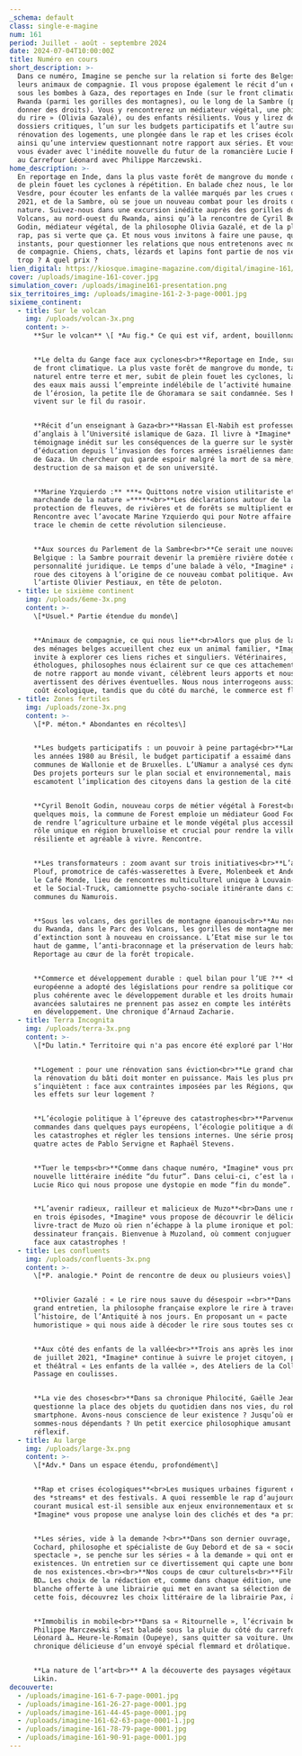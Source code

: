 ```yaml
---
_schema: default
class: single-e-magine
num: 161
period: Juillet - août - septembre 2024
date: 2024-07-04T10:00:00Z
title: Numéro en cours
short_description: >-
  Dans ce numéro, Imagine se penche sur la relation si forte des Belges avec
  leurs animaux de compagnie. Il vous propose également le récit d’un enseignant
  sous les bombes à Gaza, des reportages en Inde (sur le front climatique), au
  Rwanda (parmi les gorilles des montagnes), ou le long de la Sambre (pour lui
  donner des droits). Vous y rencontrerez un médiateur végétal, une philosophe «
  du rire » (Olivia Gazalé), ou des enfants résilients. Vous y lirez des
  dossiers critiques, l’un sur les budgets participatifs et l’autre sur la
  rénovation des logements, une plongée dans le rap et les crises écologiques
  ainsi qu’une interview questionnant notre rapport aux séries. Et vous pourrez
  vous évader avec l'inédite nouvelle du futur de la romancière Lucie Ricco ou
  au Carrefour Léonard avec Philippe Marczewski.
home_description: >-
  En reportage en Inde, dans la plus vaste forêt de mangrove du monde qui subit
  de plein fouet les cyclones à répétition. En balade chez nous, le long de la
  Vesdre, pour écouter les enfants de la vallée marqués par les crues de l’été
  2021, et de la Sambre, où se joue un nouveau combat pour les droits de la
  nature. Suivez-nous dans une excursion inédite auprès des gorilles du Parc des
  Volcans, au nord-ouest du Rwanda, ainsi qu’à la rencontre de Cyril Benoît
  Godin, médiateur végétal, de la philosophe Olivia Gazalé, et de la planète
  rap, pas si verte que ça. Et nous vous invitons à faire une pause, quelques
  instants, pour questionner les relations que nous entretenons avec nos animaux
  de compagnie. Chiens, chats, lézards et lapins font partie de nos vies. Un peu
  trop ? A quel prix ?
lien_digital: https://kiosque.imagine-magazine.com/digital/imagine-161/
cover: /uploads/imagine-161-cover.jpg
simulation_cover: /uploads/imagine161-presentation.png
six_territoires_img: /uploads/imagine-161-2-3-page-0001.jpg
sixieme_continent:
  - title: Sur le volcan
    img: /uploads/volcan-3x.png
    content: >-
      **Sur le volcan** \[ *Au fig.* Ce qui est vif, ardent, bouillonnant \]


      **Le delta du Gange face aux cyclones<br>**Reportage en Inde, sur la ligne
      de front climatique. La plus vaste forêt de mangrove du monde, tampon
      naturel entre terre et mer, subit de plein fouet les cyclones, la montée
      des eaux mais aussi l’empreinte indélébile de l’activité humaine. Symbole
      de l’érosion, la petite île de Ghoramara se sait condamnée. Ses habitants
      vivent sur le fil du rasoir.


      **Récit d’un enseignant à Gaza<br>**Hassan El-Nabih est professeur
      d’anglais à l’Université islamique de Gaza. Il livre à *Imagine* un
      témoignage inédit sur les conséquences de la guerre sur le système
      d’éducation depuis l’invasion des forces armées israéliennes dans la bande
      de Gaza. Un chercheur qui garde espoir malgré la mort de sa mère, la
      destruction de sa maison et de son université.


      **Marine Yzquierdo :** ***« Quittons notre vision utilitariste et
      marchande de la nature »*****<br>**Les déclarations autour de la
      protection de fleuves, de rivières et de forêts se multiplient en Europe.
      Rencontre avec l’avocate Marine Yzquierdo qui pour Notre affaire à tous
      trace le chemin de cette révolution silencieuse.


      **Aux sources du Parlement de la Sambre<br>**Ce serait une nouveauté en
      Belgique : la Sambre pourrait devenir la première rivière dotée d’une
      personnalité juridique. Le temps d’une balade à vélo, *Imagine* a pris la
      roue des citoyens à l’origine de ce nouveau combat politique. Avec
      l’artiste Olivier Pestiaux, en tête de peloton.
  - title: Le sixième continent
    img: /uploads/6eme-3x.png
    content: >-
      \[*Usuel.* Partie étendue du monde\]


      **Animaux de compagnie, ce qui nous lie**<br>Alors que plus de la moitié
      des ménages belges accueillent chez eux un animal familier, *Imagine* vous
      invite à explorer ces liens riches et singuliers. Vétérinaires,
      éthologues, philosophes nous éclairent sur ce que ces attachements disent
      de notre rapport au monde vivant, célèbrent leurs apports et nous
      avertissent des dérives éventuelles. Nous nous interrogeons aussi sur leur
      coût écologique, tandis que du côté du marché, le commerce est florissant.
  - title: Zones fertiles
    img: /uploads/zone-3x.png
    content: >-
      \[*P. méton.* Abondantes en récoltes\]


      **Les budgets participatifs : un pouvoir à peine partagé<br>**Lancé dans
      les années 1980 au Brésil, le budget participatif a essaimé dans les
      communes de Wallonie et de Bruxelles. L’UNamur a analysé ces dynamiques.
      Des projets porteurs sur le plan social et environnemental, mais qui
      escamotent l’implication des citoyens dans la gestion de la cité.


      **Cyril Benoît Godin, nouveau corps de métier végétal à Forest<br>**Depuis
      quelques mois, la commune de Forest emploie un médiateur Good Food chargé
      de rendre l’agriculture urbaine et le monde végétal plus accessible. Un
      rôle unique en région bruxelloise et crucial pour rendre la ville plus
      résiliente et agréable à vivre. Rencontre.


      **Les transformateurs : zoom avant sur trois initiatives<br>**L’asbl
      Plouf, promotrice de cafés-wasserettes à Evere, Molenbeek et Anderlecht ;
      le Café Monde, lieu de rencontres multiculturel unique à Louvain-la-neuve
      et le Social-Truck, camionnette psycho-sociale itinérante dans cinq
      communes du Namurois.


      **Sous les volcans, des gorilles de montagne épanouis<br>**Au nord-ouest
      du Rwanda, dans le Parc des Volcans, les gorilles de montagne menacés
      d’extinction sont à nouveau en croissance. L’Etat mise sur le tourisme
      haut de gamme, l’anti-braconnage et la préservation de leurs habitats.
      Reportage au cœur de la forêt tropicale.


      **Commerce et développement durable : quel bilan pour l’UE ?** <br>L’Union
      européenne a adopté des législations pour rendre sa politique commerciale
      plus cohérente avec le développement durable et les droits humains. Ces
      avancées salutaires ne prennent pas assez en compte les intérêts des pays
      en développement. Une chronique d’Arnaud Zacharie.
  - title: Terra Incognita
    img: /uploads/terra-3x.png
    content: >-
      \[*Du latin.* Territoire qui n'a pas encore été exploré par l'Homme\]


      **Logement : pour une rénovation sans éviction<br>**Le grand chantier de
      la rénovation du bâti doit monter en puissance. Mais les plus précaires
      s’inquiètent : face aux contraintes imposées par les Régions, quels seront
      les effets sur leur logement ?


      **L’écologie politique à l’épreuve des catastrophes<br>**Parvenue aux
      commandes dans quelques pays européens, l’écologie politique a dû gérer
      les catastrophes et régler les tensions internes. Une série prospective en
      quatre actes de Pablo Servigne et Raphaël Stevens.


      **Tuer le temps<br>**Comme dans chaque numéro, *Imagine* vous propose une
      nouvelle littéraire inédite “du futur”. Dans celui-ci, c’est la romancière
      Lucie Rico qui nous propose une dystopie en mode “fin du monde”.


      **L’avenir radieux, railleur et malicieux de Muzo**<br>Dans une mini-série
      en trois épisodes, *Imagine* vous propose de découvrir le délicieux
      livre-tract de Muzo où rien n’échappe à la plume ironique et politique du
      dessinateur français. Bienvenue à Muzoland, où comment conjuguer le rire
      face aux catastrophes !
  - title: Les confluents
    img: /uploads/confluents-3x.png
    content: >-
      \[*P. analogie.* Point de rencontre de deux ou plusieurs voies\]


      **Olivier Gazalé : « Le rire nous sauve du désespoir »<br>**Dans notre
      grand entretien, la philosophe française explore le rire à travers
      l’histoire, de l’Antiquité à nos jours. En proposant un « pacte
      humoristique » qui nous aide à décoder le rire sous toutes ses coutures.


      **Aux côté des enfants de la vallée<br>**Trois ans après les inondations
      de juillet 2021, *Imagine* continue à suivre le projet citoyen, politique
      et théâtral « Les enfants de la vallée », des Ateliers de la Colline.
      Passage en coulisses.


      **La vie des choses<br>**Dans sa chronique Philocité, Gaëlle Jeanmart
      questionne la place des objets du quotidien dans nos vies, du robinet au
      smartphone. Avons-nous conscience de leur existence ? Jusqu’où en
      sommes-nous dépendants ? Un petit exercice philosophique amusant et
      réflexif.
  - title: Au large
    img: /uploads/large-3x.png
    content: >-
      \[*Adv.* Dans un espace étendu, profondément\]


      **Rap et crises écologiques**<br>Les musiques urbaines figurent en tête
      des *streams* et des festivals. A quoi ressemble le rap d’aujourd’hui ? Ce
      courant musical est-il sensible aux enjeux environnementaux et sociaux ?
      *Imagine* vous propose une analyse loin des clichés et des *a priori*.


      **Les séries, vide à la demande ?<br>**Dans son dernier ouvrage, Bernard
      Cochard, philosophe et spécialiste de Guy Debord et de sa « société du
      spectacle », se penche sur les séries « à la demande » qui ont envahi nos
      existences. Un entretien sur ce divertissement qui capte une bonne partie
      de nos existences.<br><br>**Nos coups de cœur culturels<br>**Films, expos,
      BD… Les choix de la rédaction et, comme dans chaque édition, une carte
      blanche offerte à une librairie qui met en avant sa sélection de livres :
      cette fois, découvrez les choix littéraire de la librairie Pax, à Liège


      **Immobilis in mobile<br>**Dans sa « Ritournelle », l’écrivain belge
      Philippe Marczewski s’est baladé sous la pluie du côté du carrefour
      Léonard à… Heure-le-Romain (Oupeye), sans quitter sa voiture. Une
      chronique délicieuse d’un envoyé spécial flemmard et drôlatique.


      **La nature de l’art<br>** A la découverte des paysages végétaux de Mégane
      Likin.
decouverte:
  - /uploads/imagine-161-6-7-page-0001.jpg
  - /uploads/imagine-161-26-27-page-0001.jpg
  - /uploads/imagine-161-44-45-page-0001.jpg
  - /uploads/imagine-161-62-63-page-0001-1.jpg
  - /uploads/imagine-161-78-79-page-0001.jpg
  - /uploads/imagine-161-90-91-page-0001.jpg
---
```

